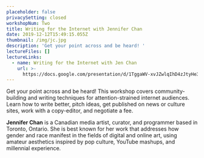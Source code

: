 ```yaml
---
placeholder: false
privacySetting: closed
workshopNum: Two
title: Writing for the Internet with Jennifer Chan
date: 2019-12-12T15:49:15.055Z
thumbnail: /img/jc.jpg
description: 'Get your point across and be heard! '
lectureFiles: []
lectureLinks:
  - name: Writing for the Internet with Jen Chan
    url: >-
      https://docs.google.com/presentation/d/1TggaWV-xvJZwlqIhD4zJtyHe3WcgFI_WwTeehnC_3IA/edit?usp=sharing
---
```

Get your point across and be heard! This workshop covers community-building and writing techniques for attention-strained internet audiences. Learn how to write better, pitch ideas, get published on news or culture sites, work with a copy-editor, and negotiate a fee.



**Jennifer Chan** is a Canadian media artist, curator, and programmer based in Toronto, Ontario. She is best known for her work that addresses how gender and race manifest in the fields of digital and online art, using amateur aesthetics inspired by pop culture, YouTube mashups, and millennial experience.

